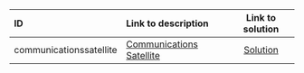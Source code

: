 | ID | Link to description | Link to solution |
|:---|:---|:---:|
| communicationssatellite | [Communications Satellite](https://open.kattis.com/problems/communicationssatellite) | [Solution](https://github.com/versenyi98/kattis-solutions/tree/main/solutions/Communications%20Satellite)|
